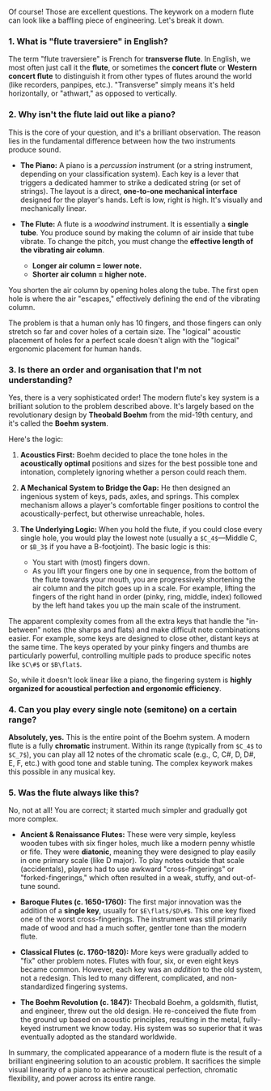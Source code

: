 Of course! Those are excellent questions. The keywork on a modern flute can look like a baffling piece of engineering. Let's break it down.

### 1. What is "flute traversiere" in English?

The term "flute traversiere" is French for **transverse flute**. In English, we most often just call it the **flute**, or sometimes the **concert flute** or **Western concert flute** to distinguish it from other types of flutes around the world (like recorders, panpipes, etc.). "Transverse" simply means it's held horizontally, or "athwart," as opposed to vertically.

### 2. Why isn't the flute laid out like a piano?

This is the core of your question, and it's a brilliant observation. The reason lies in the fundamental difference between how the two instruments produce sound.

* **The Piano:** A piano is a *percussion* instrument (or a string instrument, depending on your classification system). Each key is a lever that triggers a dedicated hammer to strike a dedicated string (or set of strings). The layout is a direct, **one-to-one mechanical interface** designed for the player's hands. Left is low, right is high. It's visually and mechanically linear.

* **The Flute:** A flute is a *woodwind* instrument. It is essentially a **single tube**. You produce sound by making the column of air inside that tube vibrate. To change the pitch, you must change the **effective length of the vibrating air column**.
    * **Longer air column = lower note.**
    * **Shorter air column = higher note.**

You shorten the air column by opening holes along the tube. The first open hole is where the air "escapes," effectively defining the end of the vibrating column.

The problem is that a human only has 10 fingers, and those fingers can only stretch so far and cover holes of a certain size. The "logical" acoustic placement of holes for a perfect scale doesn't align with the "logical" ergonomic placement for human hands.

### 3. Is there an order and organisation that I'm not understanding?

Yes, there is a very sophisticated order! The modern flute's key system is a brilliant solution to the problem described above. It's largely based on the revolutionary design by **Theobald Boehm** from the mid-19th century, and it's called the **Boehm system**.

Here's the logic:

1.  **Acoustics First:** Boehm decided to place the tone holes in the **acoustically optimal** positions and sizes for the best possible tone and intonation, completely ignoring whether a person could reach them.

2.  **A Mechanical System to Bridge the Gap:** He then designed an ingenious system of keys, pads, axles, and springs. This complex mechanism allows a player's comfortable finger positions to control the acoustically-perfect, but otherwise unreachable, holes.

3.  **The Underlying Logic:** When you hold the flute, if you could close every single hole, you would play the lowest note (usually a `$C_4$`—Middle C, or `$B_3$` if you have a B-footjoint). The basic logic is this:
    * You start with (most) fingers down.
    * As you lift your fingers one by one in sequence, from the bottom of the flute towards your mouth, you are progressively shortening the air column and the pitch goes up in a scale. For example, lifting the fingers of the right hand in order (pinky, ring, middle, index) followed by the left hand takes you up the main scale of the instrument.

The apparent complexity comes from all the extra keys that handle the "in-between" notes (the sharps and flats) and make difficult note combinations easier. For example, some keys are designed to close other, distant keys at the same time. The keys operated by your pinky fingers and thumbs are particularly powerful, controlling multiple pads to produce specific notes like `$C\#$` or `$B\flat$`.

So, while it doesn't look linear like a piano, the fingering system is **highly organized for acoustical perfection and ergonomic efficiency**.

### 4. Can you play every single note (semitone) on a certain range?

**Absolutely, yes.** This is the entire point of the Boehm system. A modern flute is a fully **chromatic** instrument. Within its range (typically from `$C_4$` to `$C_7$`), you can play all 12 notes of the chromatic scale (e.g., C, C#, D, D#, E, F, etc.) with good tone and stable tuning. The complex keywork makes this possible in any musical key.

### 5. Was the flute always like this?

No, not at all! You are correct; it started much simpler and gradually got more complex.

* **Ancient & Renaissance Flutes:** These were very simple, keyless wooden tubes with six finger holes, much like a modern penny whistle or fife. They were **diatonic**, meaning they were designed to play easily in one primary scale (like D major). To play notes outside that scale (accidentals), players had to use awkward "cross-fingerings" or "forked-fingerings," which often resulted in a weak, stuffy, and out-of-tune sound.

* **Baroque Flutes (c. 1650-1760):** The first major innovation was the addition of a **single key**, usually for `$E\flat$/$D\#$`. This one key fixed one of the worst cross-fingerings. The instrument was still primarily made of wood and had a much softer, gentler tone than the modern flute.

* **Classical Flutes (c. 1760-1820):** More keys were gradually added to "fix" other problem notes. Flutes with four, six, or even eight keys became common. However, each key was an *addition* to the old system, not a redesign. This led to many different, complicated, and non-standardized fingering systems.

* **The Boehm Revolution (c. 1847):** Theobald Boehm, a goldsmith, flutist, and engineer, threw out the old design. He re-conceived the flute from the ground up based on acoustic principles, resulting in the metal, fully-keyed instrument we know today. His system was so superior that it was eventually adopted as the standard worldwide.

In summary, the complicated appearance of a modern flute is the result of a brilliant engineering solution to an acoustic problem. It sacrifices the simple visual linearity of a piano to achieve acoustical perfection, chromatic flexibility, and power across its entire range.
